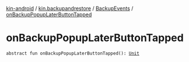 [kin-android](../../index.md) / [kin.backupandrestore](../index.md) / [BackupEvents](index.md) / [onBackupPopupLaterButtonTapped](./on-backup-popup-later-button-tapped.md)

# onBackupPopupLaterButtonTapped

`abstract fun onBackupPopupLaterButtonTapped(): `[`Unit`](https://kotlinlang.org/api/latest/jvm/stdlib/kotlin/-unit/index.html)